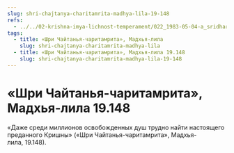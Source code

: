 ```yaml
---
slug: shri-chajtanya-charitamrita-madhya-lila-19-148
refs:
  - ../../02-krishna-imya-lichnost-temperament/022_1983-05-04-a_sridharmj_rabstvo_u_absoluta-vysochayshaya_svoboda.md
tags:
  - title: «Шри Чайтанья-чаритамрита», Мадхья-лила
    slug: shri-chajtanya-charitamrita-madhya-lila
  - title: «Шри Чайтанья-чаритамрита», Мадхья-лила 19.148
    slug: shri-chajtanya-charitamrita-madhya-lila-19-148
---
```


# «Шри Чайтанья-чаритамрита», Мадхья-лила 19.148

«Даже среди миллионов освобожденных душ трудно найти настоящего преданного Кришны» («Шри Чайтанья-чаритамрита», Мадхья-лила, 19.148).


